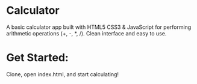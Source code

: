 # Calculator
A basic calculator app built with HTML5 CSS3 & JavaScript for performing arithmetic operations (+, -, *, /). Clean interface and easy to use.

# Get Started: 
Clone, open index.html, and start calculating!